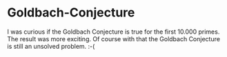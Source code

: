 # Goldbach-Conjecture
I was curious if the Goldbach Conjecture is true for the first 10.000 primes. The result was more exciting. Of course with that the Goldbach Conjecture is still an unsolved problem. :-(
